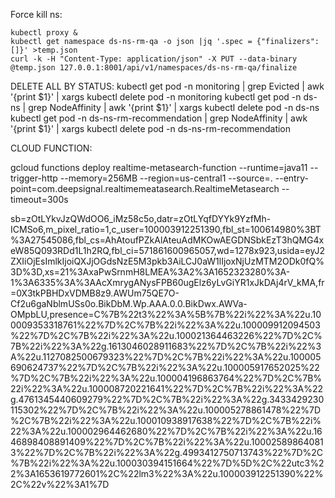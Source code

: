 Force kill ns:
```
kubectl proxy &
kubectl get namespace ds-ns-rm-qa -o json |jq '.spec = {"finalizers":[]}' >temp.json
curl -k -H "Content-Type: application/json" -X PUT --data-binary @temp.json 127.0.0.1:8001/api/v1/namespaces/ds-ns-rm-qa/finalize
```


DELETE ALL BY STATUS:
kubectl get pod -n monitoring | grep Evicted | awk '{print $1}' | xargs kubectl delete pod -n monitoring
kubectl get pod -n ds-ns | grep NodeAffinity | awk '{print $1}' | xargs kubectl delete pod -n ds-ns
kubectl get pod -n ds-ns-rm-recommendation | grep NodeAffinity | awk '{print $1}' | xargs kubectl delete pod -n ds-ns-rm-recommendation

CLOUD FUNCTION:
<!-- with enviroment -->
gcloud functions deploy realtime-metasearch-function --runtime=java11 --trigger-http --memory=256MB --region=us-central1 --source=. --entry-point=com.deepsignal.realtimemeatasearch.RealtimeMetasearch --timeout=300s


sb=zOtLYkvJzQWdOO6_iMz58c5o,datr=zOtLYqfDYYk9YzfMh-ICMSo6,m_pixel_ratio=1,c_user=100003912251390,fbl_st=100614980%3BT%3A27545086,fbl_cs=AhAtoufPZkAlAteuAdMKOwAEGDNSbkEzT3hQMG4xeW85Q093RDd1L1h2RQ,fbl_ci=571861600965057,wd=1278x923,usida=eyJ2ZXIiOjEsImlkIjoiQXJjOGdsNzE5M3pkb3AiLCJ0aW1lIjoxNjUzMTM2ODk0fQ%3D%3D,xs=21%3AxaPwSrnmH8LMEA%3A2%3A1652323280%3A-1%3A6335%3A%3AAcXmrygANysFPB60ugElz6yLvGiYR1xJkDAj4rV_kMA,fr=0X3tkPBHDxVDMB8z9.AWUm75QE7O-Cf2u6gaNblmUSs0o.BikDbM.Wp.AAA.0.0.BikDwx.AWVa-OMpbLU,presence=C%7B%22t3%22%3A%5B%7B%22i%22%3A%22u.100009353318761%22%7D%2C%7B%22i%22%3A%22u.100009912094503%22%7D%2C%7B%22i%22%3A%22u.100021364463226%22%7D%2C%7B%22i%22%3A%22g.1613046028911683%22%7D%2C%7B%22i%22%3A%22u.1127082500679323%22%7D%2C%7B%22i%22%3A%22u.100005690624737%22%7D%2C%7B%22i%22%3A%22u.100005917652025%22%7D%2C%7B%22i%22%3A%22u.100004196863764%22%7D%2C%7B%22i%22%3A%22u.100008720221641%22%7D%2C%7B%22i%22%3A%22g.4761345440609279%22%7D%2C%7B%22i%22%3A%22g.3433429230115302%22%7D%2C%7B%22i%22%3A%22u.100005278861478%22%7D%2C%7B%22i%22%3A%22u.100010938917638%22%7D%2C%7B%22i%22%3A%22u.100002964462680%22%7D%2C%7B%22i%22%3A%22u.1646898408891409%22%7D%2C%7B%22i%22%3A%22u.100025898640813%22%7D%2C%7B%22i%22%3A%22g.4993412750713743%22%7D%2C%7B%22i%22%3A%22u.100030394151664%22%7D%5D%2C%22utc3%22%3A1653619772601%2C%22lm3%22%3A%22u.100003912251390%22%2C%22v%22%3A1%7D